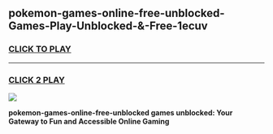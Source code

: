 
## pokemon-games-online-free-unblocked-Games-Play-Unblocked-&-Free-1ecuv
<h3>
<a href="https://premium76.site?title=pokemon-games-online-free-unblocked&ref=24A">CLICK TO PLAY</a></h3>
<hr>

<h3>
<a href="https://premium76.site?title=pokemon-games-online-free-unblocked&ref=24A">CLICK 2 PLAY</a>
  
</h3>

<a href="https://premium76.site?title=pokemon-games-online-free-unblocked&ref=24A"><img src="https://clearcache.store/games.png"></a>


**pokemon-games-online-free-unblocked games unblocked: Your Gateway to Fun and Accessible Online Gaming**
